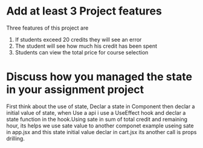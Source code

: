 # Add at least 3 Project features

Three features of this project are 
1. If students exceed 20 credits they will see an error
2. The student will see how much his credit has been spent
3. Students can view the total price for course selection

# Discuss how you managed the state in your assignment project

First think about the use of state,  Declar a state in Component then declar a initial value of state, when Use a api i use a UseEffect hook and declar a state function in the hook.Using sate in sum of total credit and remaining hour, its helps we use sate value to another componet example useing sate in app.jsx and this state initial value declar in cart.jsx its another call is props drilling. 